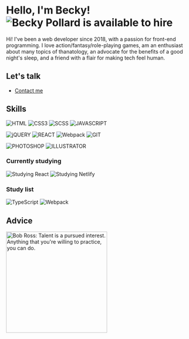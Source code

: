 # Hello, I'm Becky! ![Becky Pollard is available to hire](https://img.shields.io/static/v1?label=⭐️&message=CURRENTLY%20AVAILABLE%20FOR%20HIRE%20⭐️&labelColor=40c463&color=40c463)

Hi! I've been a web developer since 2018, with a passion for front-end programming. I love action/fantasy/role-playing games, am an enthusiast about many topics of thanatology, an advocate for the benefits of a good night's sleep, and a friend with a flair for making tech feel human.

## Let's talk
- [Contact me](https://becky.dev/contact)

## Skills
![HTML](https://img.shields.io/static/v1?logo=html5&logoColor=9BE9A8&label=&message=HTML5&labelColor=333&color=9BE9A8&style=for-the-badge)
![CSS3](https://img.shields.io/static/v1?logo=css3&logoColor=9BE9A8&label=&message=CSS3&labelColor=333&color=9BE9A8&style=for-the-badge)
![SCSS](https://img.shields.io/static/v1?logo=SASS&logoColor=9BE9A8&label=&message=SCSS&labelColor=333&color=9BE9A8&style=for-the-badge)
![JAVASCRIPT](https://img.shields.io/static/v1?logo=JAVASCRIPT&logoColor=9BE9A8&label=&message=JAVASCRIPT&labelColor=333&color=9BE9A8&style=for-the-badge)

![jQUERY](https://img.shields.io/static/v1?logo=jQUERY&logoColor=9BE9A8&label=&message=jQUERY&labelColor=333&color=9BE9A8&style=for-the-badge)
![REACT](https://img.shields.io/static/v1?logo=REACT&logoColor=9BE9A8&label=&message=REACT&labelColor=333&color=9BE9A8&style=for-the-badge)
![Webpack](https://img.shields.io/static/v1?logo=webpack&logoColor=9BE9A8&label=&message=WEBPACK&labelColor=333&color=9BE9A8&style=for-the-badge)
![GIT](https://img.shields.io/static/v1?logo=GIT&logoColor=9BE9A8&label=&message=GIT&labelColor=333&color=9BE9A8&style=for-the-badge)

![PHOTOSHOP](https://img.shields.io/static/v1?logo=ADOBE&logoColor=9BE9A8&label=&message=PHOTOSHOP&labelColor=333&color=9BE9A8&style=for-the-badge)
![ILLUSTRATOR](https://img.shields.io/static/v1?logo=ADOBE&logoColor=9BE9A8&label=&message=ILLUSTRATOR&labelColor=333&color=9BE9A8&style=for-the-badge)

### Currently studying
![Studying React](https://img.shields.io/static/v1?logo=react&logoColor=40C463&label=&message=REACT&labelColor=333&color=40C463&style=for-the-badge)
![Studying Netlify](https://img.shields.io/static/v1?logo=netlify&logoColor=40C463&label=&message=NETLIFY&labelColor=333&color=40C463&style=for-the-badge)

### Study list
![TypeScript](https://img.shields.io/static/v1?logo=typescript&logoColor=9BE9A8&label=&message=TYPESCRIPT&labelColor=333&color=9BE9A8&style=for-the-badge)
![Webpack](https://img.shields.io/static/v1?logo=webpack&logoColor=9BE9A8&label=&message=WEBPACK&labelColor=333&color=9BE9A8&style=for-the-badge)
 
## Advice
<img src="https://media.giphy.com/media/B4OVvY3CVNN0Q/giphy.gif" alt="Bob Ross: Talent is a pursued interest. Anything that you're willing to practice, you can do." width="275px">
